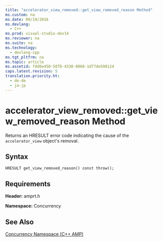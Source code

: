 ```yaml
---
title: "accelerator_view_removed::get_view_removed_reason Method"
ms.custom: na
ms.date: 09/19/2016
ms.devlang: 
  - C++
ms.prod: visual-studio-dev14
ms.reviewer: na
ms.suite: na
ms.technology: 
  - devlang-cpp
ms.tgt_pltfrm: na
ms.topic: article
ms.assetid: fdd6e450-58f8-4338-8968-1d77de598124
caps.latest.revision: 5
translation.priority.ht: 
  - de-de
  - ja-jp
---
```

# accelerator_view_removed::get_view_removed_reason Method
Returns an HRESULT error code indicating the cause of the `accelerator_view` object's removal.  
  
## Syntax  
  
```  
HRESULT get_view_removed_reason() const throw();  
```  
  
## Requirements  
 **Header:** amprt.h  
  
 **Namespace:** Concurrency  
  
## See Also  
 [Concurrency Namespace (C++ AMP)](../vs140/Concurrency-Namespace--C---AMP-.md)